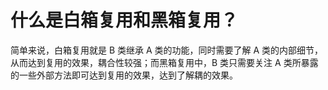 # 什么是白箱复用和黑箱复用？

简单来说，白箱复用就是 B 类继承 A 类的功能，同时需要了解 A 类的内部细节，从而达到复用的效果，耦合性较强；而黑箱复用中，B 类只需要关注 A 类所暴露的一些外部方法即可达到复用的效果，达到了解耦的效果。